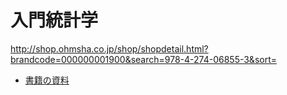 # 入門統計学

http://shop.ohmsha.co.jp/shop/shopdetail.html?brandcode=000000001900&search=978-4-274-06855-3&sort=

* [書籍の資料](http://www.ohmsha.co.jp/data/link/978-4-274-06855-3/)
